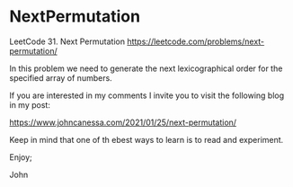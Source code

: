 # NextPermutation
LeetCode 31. Next Permutation
https://leetcode.com/problems/next-permutation/

In this problem we need to generate the next lexicographical
order for the specified array of numbers.

If you are interested in my comments I invite you to visit 
the following blog in my post:

https://www.johncanessa.com/2021/01/25/next-permutation/

Keep in mind that one of th ebest ways to learn is to read
and experiment.

Enjoy;

John
